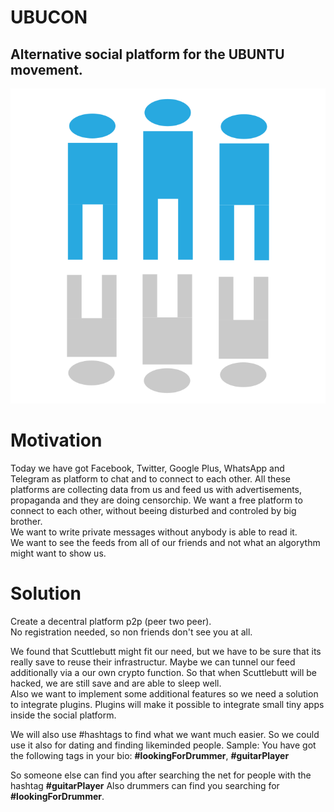 # UBUCON
## Alternative social platform for the UBUNTU movement.
![UBUNTU](./images/icon.svg "UBUNTU")

# Motivation
Today we have got Facebook, Twitter, Google Plus, WhatsApp and Telegram as platform to chat and to connect to each other.
All these platforms are collecting data from us and feed us with advertisements, propaganda and they are doing censorchip.
We want a free platform to connect to each other, without beeing disturbed and controled by big brother.  
We want to write private messages without anybody is able to read it.  
We want to see the feeds from all of our friends and not what an algorythm might want to show us.

# Solution
Create a decentral platform p2p (peer two peer).  
No registration needed, so non friends don't see you at all.

We found that Scuttlebutt might fit our need, but we have to be sure that its really save to reuse their infrastructur. Maybe we can tunnel our feed additionally via a our own crypto function. So that when Scuttlebutt will be hacked, we are still save and are able to sleep well.  
Also we want to implement some additional features so we need a solution to integrate plugins.
Plugins will make it possible to integrate small tiny apps inside the social platform.

We will also use #hashtags to find what we want much easier. So we could use it also for dating and finding likeminded people.
Sample: You have got the following tags in your bio: **#lookingForDrummer**, **#guitarPlayer**

So someone else can find you after searching the net for people with the hashtag **#guitarPlayer**
Also drummers can find you searching for **#lookingForDrummer**.
